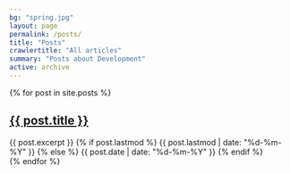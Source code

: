```yaml
---
bg: "spring.jpg"
layout: page
permalink: /posts/
title: "Posts"
crawlertitle: "All articles"
summary: "Posts about Development"
active: archive
---
```


{% for post in site.posts %}
  <article class="index-page">
    <h2><a href="{{ post.url }}">{{ post.title }}</a></h2>
    {{ post.excerpt }}
    {% if post.lastmod %}
      <span class="date">{{ post.lastmod | date: "%d-%m-%Y"  }}</span>
    {% else %}
      <span class="date">{{ post.date | date: "%d-%m-%Y"  }}</span>
    {% endif %}
  </article>
{% endfor %}
